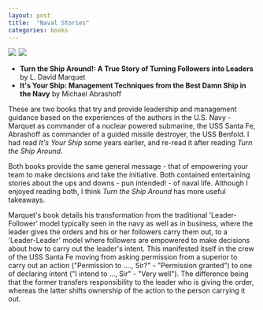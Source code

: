 ```yaml
---
layout: post
title:  "Naval Stories"
categories: books
---
```

<a target="_blank"  href="https://www.amazon.com/gp/product/1591846404/ref=as_li_tl?ie=UTF8&camp=1789&creative=9325&creativeASIN=1591846404&linkCode=as2&tag=42models-20&linkId=461090bb0e5907b6bd09b561391aa714"><img border="0" src="//ws-na.amazon-adsystem.com/widgets/q?_encoding=UTF8&MarketPlace=US&ASIN=1591846404&ServiceVersion=20070822&ID=AsinImage&WS=1&Format=_SL160_&tag=42models-20" ></a><img src="//ir-na.amazon-adsystem.com/e/ir?t=42models-20&l=am2&o=1&a=1591846404" width="1" height="1" border="0" alt="" style="border:none !important; margin:0px !important;" />
<a target="_blank"  href="https://www.amazon.com/gp/product/145552302X/ref=as_li_tl?ie=UTF8&camp=1789&creative=9325&creativeASIN=145552302X&linkCode=as2&tag=42models-20&linkId=593b049bd7ac0766e4b39fa56cb824da"><img border="0" src="//ws-na.amazon-adsystem.com/widgets/q?_encoding=UTF8&MarketPlace=US&ASIN=145552302X&ServiceVersion=20070822&ID=AsinImage&WS=1&Format=_SL160_&tag=42models-20" ></a><img src="//ir-na.amazon-adsystem.com/e/ir?t=42models-20&l=am2&o=1&a=145552302X" width="1" height="1" border="0" alt="" style="border:none !important; margin:0px !important;" />

- **Turn the Ship Around!: A True Story of Turning Followers into Leaders** by L. David Marquet
- **It's Your Ship: Management Techniques from the Best Damn Ship in the Navy** by Michael Abrashoff

These are two books that try and provide leadership and management guidance based on the experiences of the authors in the U.S. Navy - Marquet as commander of a nuclear powered submarine, the USS Santa Fe, Abrashoff as commander of a guided missile destroyer, the USS Benfold. I had read *It's Your Ship* some years earlier, and re-read it after reading *Turn the Ship Around*. 

Both books provide the same general message - that of empowering your team to make decisions and take the initiative. Both contained entertaining stories about the ups and downs - pun intended! - of naval life. Although I enjoyed reading both, I think *Turn the Ship Around* has more useful takeaways.

Marquet's book details his transformation from the traditional 'Leader-Follower' model typically seen in the navy as well as in business, where the leader gives the orders and his or her followers carry them out, to a 'Leader-Leader' model where followers are empowered to make decisions about how to carry out the leader's intent. This manifested itself in the crew of the USS Santa Fe moving from asking permission from a superior to carry out an action ("Permission to ...., Sir?" - "Permission granted") to one of declaring intent ("I intend to ..., Sir" - "Very well"). The difference being that the former transfers responsibility to the leader who is giving the order, whereas the latter shifts ownership of the action to the person carrying it out.

